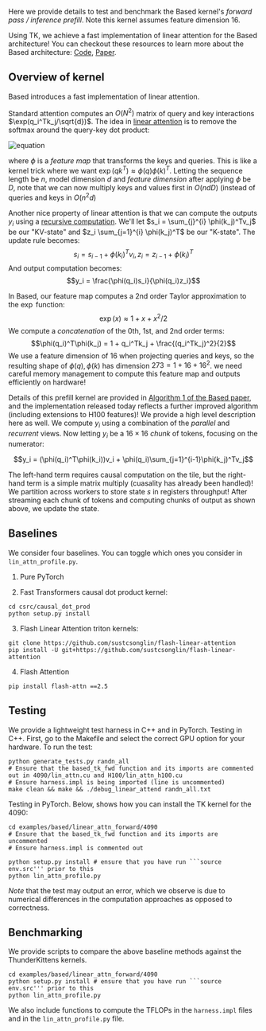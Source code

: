 

Here we provide details to test and benchmark the Based kernel's *forward pass / inference prefill*. Note this kernel assumes feature dimension 16. 

Using TK, we achieve a fast implementation of linear attention for the Based architecture! You can checkout these resources to learn more about the Based architecture: [Code](https://github.com/HazyResearch/based), [Paper](https://arxiv.org/abs/2402.18668).


## Overview of kernel
Based introduces a fast implementation of linear attention.

Standard attention computes an $O(N^2)$ matrix of query and key interactions $\exp(q_i^Tk_j/\sqrt{d})$. The idea in [linear attention](https://arxiv.org/abs/2006.16236) is to remove the softmax around the query-key dot product: 

![equation](https://latex.codecogs.com/png.image?%5Cinline%20%5Chuge%20%5Cdpi%7B110%7D%5Cbg%7Bwhite%7Dy_i=%5Csum_%7Bj=1%7D%5Ei%5Cfrac%7B%5Cexp(q_i%5ET%20k_j/%5Csqrt%7Bd%7D)v_j%7D%7B%5Csum_%7Bn=1%7D%5E%7Bi%7D%5Cexp(q_i%5ET%20k_n/%5Csqrt%7Bd%7D)%7D%5Crightarrow%20y_i=%5Csum_%7Bj=1%7D%5Ei%5Cfrac%7B%5Cphi(q_i)%5Cphi(k_j)v_j%7D%7B%5Csum_%7Bn=1%7D%5E%7Bi%7D%5Cphi(q_i)%5Cphi(k_n))

where $\phi$ is a *feature map* that transforms the keys and queries. This is like a kernel trick where we want $\exp(qk^T) \approx \phi(q)\phi(k)^T$. Letting the sequence length be $n$, model dimension $d$ and *feature dimension* after applying $\phi$ be $D$, note that we can now multiply keys and values first in $O(ndD)$ (instead of queries and keys in $O(n^2d)$

Another nice property of linear attention is that we can compute the outputs $y_i$ using a [recursive computation](https://arxiv.org/abs/2006.16236). We'll let $s_i = \sum_{j}^{i} \phi(k_j)^Tv_j$ be our "KV-state" and $z_i \sum_{j=1}^{i} \phi(k_j)^T$ be our "K-state". The update rule becomes:
$$s_i = s_{i-1} + \phi(k_i)^Tv_i, z_i = z_{i-1} + \phi(k_i)^T$$
And output computation becomes: 
$$y_i = \frac{\phi(q_i)s_i}{\phi(q_i)z_i}$$

In Based, our feature map computes a 2nd order Taylor approximation to the $\exp$ function:
$$\exp(x) \approx 1 + x + x^2/2$$
We compute a *concatenation* of the 0th, 1st, and 2nd order terms: 
$$\phi(q_i)^T\phi(k_j) = 1 + q_i^Tk_j + \frac{(q_i^Tk_j)^2}{2}$$
We use a feature dimension of $16$ when projecting queries and keys, so the resulting shape of $\phi(q), \phi(k)$ has dimension $273 = 1 + 16 + 16^2$. we need careful memory management to compute this feature map and outputs efficiently on hardware!

Details of this prefill kernel are provided in [Algorithm 1 of the Based paper](https://arxiv.org/pdf/2402.18668), and the implementation released today reflects a further improved algorithm (including extensions to H100 features)! We provide a high level description here as well. We compute $y_i$ using a combination of the *parallel* and *recurrent* views. Now letting $y_i$ be a $16 \times 16$ *chunk* of tokens, focusing on the numerator:

$$y_i = (\phi(q_i)^T\phi(k_i))v_i + \phi(q_i)\sum_{j=1}^{i-1}\phi(k_j)^Tv_j$$

The left-hand term requires causal computation on the tile, but the right-hand term is a simple matrix multiply (cuasality has already been handled)! We partition across workers to store state $s$ in registers throughput! After streaming each chunk of tokens and computing chunks of output as shown above, we update the state. 


## Baselines 
We consider four baselines. You can toggle which ones you consider in ```lin_attn_profile.py```. 
1. Pure PyTorch

2. Fast Transformers causal dot product kernel: 
```
cd csrc/causal_dot_prod
python setup.py install
```

3. Flash Linear Attention triton kernels:
```
git clone https://github.com/sustcsonglin/flash-linear-attention
pip install -U git+https://github.com/sustcsonglin/flash-linear-attention
```

4. Flash Attention
```
pip install flash-attn ==2.5
```

## Testing 
We provide a lightweight test harness in C++ and in PyTorch. 
Testing in C++. First, go to the Makefile and select the correct GPU option for your hardware. To run the test:
```
python generate_tests.py randn_all
# Ensure that the based_tk_fwd function and its imports are commented out in 4090/lin_attn.cu and H100/lin_attn_h100.cu
# Ensure harness.impl is being imported (line is uncommented)
make clean && make && ./debug_linear_attend randn_all.txt
```

Testing in PyTorch. Below, shows how you can install the TK kernel for the 4090:
```
cd examples/based/linear_attn_forward/4090
# Ensure that the based_tk_fwd function and its imports are uncommented
# Ensure harness.impl is commented out

python setup.py install # ensure that you have run ```source env.src''' prior to this
python lin_attn_profile.py
```
*Note* that the test may output an error, which we observe is due to numerical differences in the computation approaches as opposed to correctness.


## Benchmarking
We provide scripts to compare the above baseline methods against the ThunderKittens kernels. 
```
cd examples/based/linear_attn_forward/4090
python setup.py install # ensure that you have run ```source env.src''' prior to this
python lin_attn_profile.py 
```

We also include functions to compute the TFLOPs in the ```harness.impl``` files and in the ```lin_attn_profile.py``` file. 



